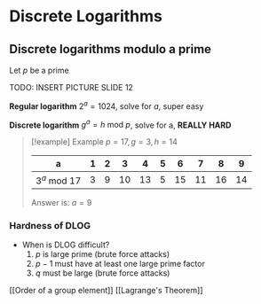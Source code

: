 # Discrete Logarithms

## Discrete logarithms modulo a prime

Let $p$ be a prime

TODO: INSERT PICTURE SLIDE 12

**Regular logarithm** 
$2^{a}=1024$, solve for $a$, super easy

**Discrete logarithm**
$g^{a}=h \text{ mod }p$, solve for a, **REALLY HARD** 



>[!example] Example
> $p=17,g=3,h=14$
> 
> | a                     | 1   | 2   | 3   | 4   | 5   | 6   | 7   | 8   | 9   |
> | --------------------- | --- | --- | --- | --- | --- | --- | --- | --- | --- |
> | $3^{a}\text{ mod }17$ | 3   | 9   | 10  | 13  | 5   | 15  | 11  | 16  | 14  |
> Answer is: $a=9$


### Hardness of DLOG
- When is DLOG difficult?
	1. $p$ is large prime (brute force attacks)
	2. $p-1$ must have at least one large prime factor
	3. $q$ must be large (brute force attacks)


[[Order of a group element]]
[[Lagrange's Theorem]]


